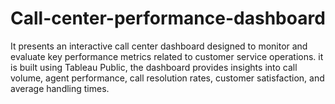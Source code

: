 # Call-center-performance-dashboard
It presents an interactive call center dashboard designed to monitor and evaluate key performance metrics related to customer service operations. it is built using Tableau Public, the dashboard provides insights into call volume, agent performance, call resolution rates, customer satisfaction, and average handling times.
